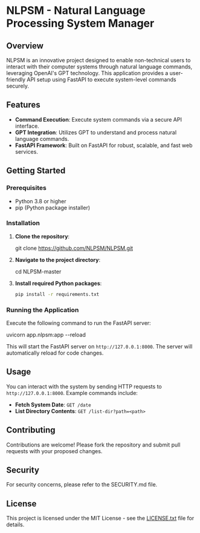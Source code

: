 # NLPSM - Natural Language Processing System Manager

## Overview
NLPSM is an innovative project designed to enable non-technical users to interact with their computer systems through natural language commands, leveraging OpenAI's GPT technology. This application provides a user-friendly API setup using FastAPI to execute system-level commands securely.

## Features
- **Command Execution**: Execute system commands via a secure API interface.
- **GPT Integration**: Utilizes GPT to understand and process natural language commands.
- **FastAPI Framework**: Built on FastAPI for robust, scalable, and fast web services.

## Getting Started

### Prerequisites
- Python 3.8 or higher
- pip (Python package installer)

### Installation

1. **Clone the repository**:

   git clone https://github.com/NLPSM/NLPSM.git
   
2. **Navigate to the project directory**:

   cd NLPSM-master

3. **Install required Python packages**:
   ```bash
   pip install -r requirements.txt
   ```

### Running the Application
Execute the following command to run the FastAPI server:

   uvicorn app.nlpsm:app --reload

This will start the FastAPI server on `http://127.0.0.1:8000`. The server will automatically reload for code changes.

## Usage
You can interact with the system by sending HTTP requests to `http://127.0.0.1:8000`. Example commands include:
- **Fetch System Date**: `GET /date`
- **List Directory Contents**: `GET /list-dir?path=<path>`

## Contributing
Contributions are welcome! Please fork the repository and submit pull requests with your proposed changes.

## Security
For security concerns, please refer to the SECURITY.md file.

## License
This project is licensed under the MIT License - see the [LICENSE.txt](LICENSE.txt) file for details.
